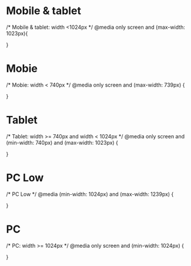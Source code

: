 # Mobile & tablet
/* Mobile & tablet: width <1024px */
@media only screen and (max-width: 1023px){

}
# Mobie
/* Mobie: width < 740px */
@media only screen and (max-width: 739px) {
    
}
# Tablet
/* Tablet: width >= 740px and width < 1024px */
@media only screen and (min-width: 740px) and (max-width: 1023px) {

}
# PC Low
/* PC Low */
@media (min-width: 1024px) and (max-width: 1239px) { 

}

# PC
/* PC: width >= 1024px */
@media only screen and (min-width: 1024px) {

}
